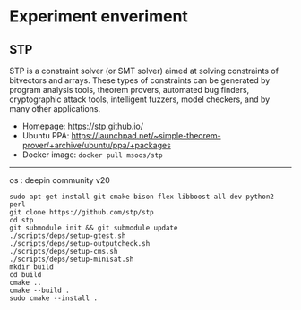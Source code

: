 # Experiment enveriment

## STP
STP is a constraint solver (or SMT solver) aimed at solving constraints of bitvectors and arrays. These types of constraints can be generated by program analysis  tools, theorem provers, automated bug finders, cryptographic attack tools, intelligent fuzzers, model checkers, and by many other applications.

* Homepage:      https://stp.github.io/
* Ubuntu PPA:    https://launchpad.net/~simple-theorem-prover/+archive/ubuntu/ppa/+packages
* Docker image:  `docker pull msoos/stp`
---

os : deepin community v20

```
sudo apt-get install git cmake bison flex libboost-all-dev python2 perl
git clone https://github.com/stp/stp
cd stp
git submodule init && git submodule update
./scripts/deps/setup-gtest.sh
./scripts/deps/setup-outputcheck.sh
./scripts/deps/setup-cms.sh
./scripts/deps/setup-minisat.sh
mkdir build
cd build
cmake ..
cmake --build .
sudo cmake --install .
```